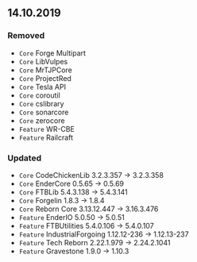 ## 14.10.2019

### Removed
- `Core` Forge Multipart
- `Core` LibVulpes
- `Core` MrTJPCore
- `Core` ProjectRed
- `Core` Tesla API
- `Core` coroutil
- `Core` cslibrary
- `Core` sonarcore
- `Core` zerocore
- `Feature` WR-CBE
- `Feature` Railcraft

### Updated
- `Core` CodeChickenLib 3.2.3.357 -> 3.2.3.358
- `Core` EnderCore 0.5.65 -> 0.5.69
- `Core` FTBLib 5.4.3.138 -> 5.4.3.141
- `Core` Forgelin 1.8.3 -> 1.8.4
- `Core` Reborn Core 3.13.12.447 -> 3.16.3.476
- `Feature` EnderIO 5.0.50 -> 5.0.51
- `Feature` FTBUtilities 5.4.0.106 -> 5.4.0.107
- `Feature` IndustrialForgoing 1.12.12-236 -> 1.12.13-237
- `Feature` Tech Reborn 2.22.1.979 -> 2.24.2.1041
- `Feature` Gravestone 1.9.0 -> 1.10.3
